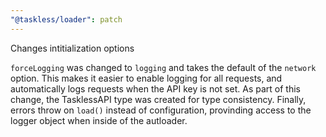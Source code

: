 ```yaml
---
"@taskless/loader": patch
---
```


Changes intitialization options

`forceLogging` was changed to `logging` and takes the default of the `network` option. This makes it easier to enable logging for all requests, and automatically logs requests when the API key is not set. As part of this change, the TasklessAPI type was created for type consistency. Finally, errors throw on `load()` instead of configuration, provinding access to the logger object when inside of the autloader.
